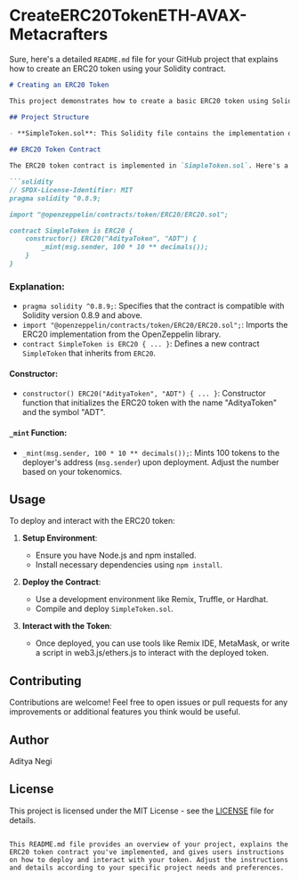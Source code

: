 # CreateERC20TokenETH-AVAX-Metacrafters
Sure, here's a detailed `README.md` file for your GitHub project that explains how to create an ERC20 token using your Solidity contract.

```markdown
# Creating an ERC20 Token

This project demonstrates how to create a basic ERC20 token using Solidity. The ERC20 standard is a widely adopted token standard that defines functionalities for tokens on the Ethereum blockchain.

## Project Structure

- **SimpleToken.sol**: This Solidity file contains the implementation of the ERC20 token contract.
  
## ERC20 Token Contract

The ERC20 token contract is implemented in `SimpleToken.sol`. Here's a breakdown of the contract:

```solidity
// SPDX-License-Identifier: MIT
pragma solidity ^0.8.9;

import "@openzeppelin/contracts/token/ERC20/ERC20.sol";

contract SimpleToken is ERC20 {
    constructor() ERC20("AdityaToken", "ADT") {
        _mint(msg.sender, 100 * 10 ** decimals());
    }
}
```

### Explanation:

- `pragma solidity ^0.8.9;`: Specifies that the contract is compatible with Solidity version 0.8.9 and above.
- `import "@openzeppelin/contracts/token/ERC20/ERC20.sol";`: Imports the ERC20 implementation from the OpenZeppelin library.
- `contract SimpleToken is ERC20 { ... }`: Defines a new contract `SimpleToken` that inherits from `ERC20`.

#### Constructor:

- `constructor() ERC20("AdityaToken", "ADT") { ... }`: Constructor function that initializes the ERC20 token with the name "AdityaToken" and the symbol "ADT".

#### `_mint` Function:

- `_mint(msg.sender, 100 * 10 ** decimals());`: Mints 100 tokens to the deployer's address (`msg.sender`) upon deployment. Adjust the number based on your tokenomics.

## Usage

To deploy and interact with the ERC20 token:

1. **Setup Environment**:
   - Ensure you have Node.js and npm installed.
   - Install necessary dependencies using `npm install`.

2. **Deploy the Contract**:
   - Use a development environment like Remix, Truffle, or Hardhat.
   - Compile and deploy `SimpleToken.sol`.
   
3. **Interact with the Token**:
   - Once deployed, you can use tools like Remix IDE, MetaMask, or write a script in web3.js/ethers.js to interact with the deployed token.

## Contributing

Contributions are welcome! Feel free to open issues or pull requests for any improvements or additional features you think would be useful.

## Author 

Aditya Negi

## License

This project is licensed under the MIT License - see the [LICENSE](LICENSE) file for details.
```

This README.md file provides an overview of your project, explains the ERC20 token contract you've implemented, and gives users instructions on how to deploy and interact with your token. Adjust the instructions and details according to your specific project needs and preferences.
